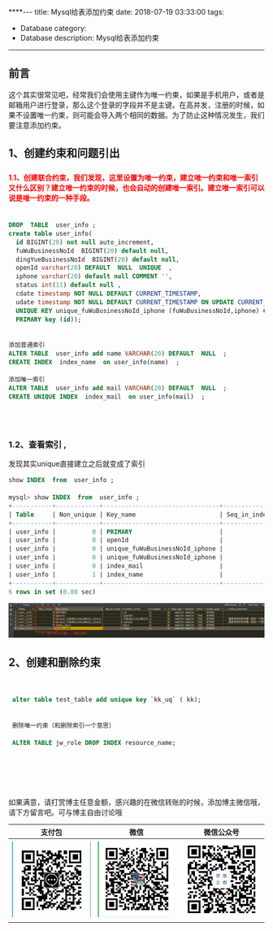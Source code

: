 ****---
title: Mysql给表添加约束
date: 2018-07-19 03:33:00
tags: 
- Database
category: 
- Database
description: Mysql给表添加约束
---
<!-- image url 
https://raw.githubusercontent.com/HealerJean/HealerJean.github.io/master/blogImages
　　首行缩进
<font color="red">  </font>
-->

## 前言

这个其实很常见吧，经常我们会使用主键作为唯一约束，如果是手机用户，或者是邮箱用户进行登录，那么这个登录的字段并不是主键。在高并发，注册的时候，如果不设置唯一约束，则可能会导入两个相同的数据。为了防止这种情况发生，我们要注意添加约束。


## 1、创建约束和问题引出 
##### 
#### <font color="red">1.1、创建联合约束，我们发现，这里设置为唯一约束，建立唯一约束和唯一索引又什么区别？建立唯一约束的时候，也会自动的创建唯一索引。建立唯一索引可以说是唯一约束的一种手段。</font>


```sql

DROP  TABLE  user_info ;
create table user_info(
  id BIGINT(20) not null auto_increment,
  fuWuBusinessNoId  BIGINT(20) default null,
  dingYueBusinessNoId  BIGINT(20) default null,
  openId varchar(20) DEFAULT  NULL  UNIQUE  ,
  iphone varchar(20) default null COMMENT '',
  status int(11) default null ,
  cdate timestamp NOT NULL DEFAULT CURRENT_TIMESTAMP,
  udate timestamp NOT NULL DEFAULT CURRENT_TIMESTAMP ON UPDATE CURRENT_TIMESTAMP,
  UNIQUE KEY unique_fuWuBusinessNoId_iphone (fuWuBusinessNoId,iphone) COMMENT '服务号和手机号唯一标识一个用户，可用于手机号登录判断',
  PRIMARY key (id));


添加普通索引
ALTER TABLE  user_info add name VARCHAR(20) DEFAULT  NULL  ;
CREATE INDEX  index_name  on user_info(name)  ;

添加唯一索引
ALTER TABLE  user_info add mail VARCHAR(20) DEFAULT  NULL  ;
CREATE UNIQUE INDEX  index_mail  on user_info(mail)  ;





```

### 1.2、查看索引 ,

发现其实unique直接建立之后就变成了索引


```sql
show INDEX  from  user_info ;

mysql> show INDEX  from  user_info ;
+-----------+------------+--------------------------------+--------------+------------------+-----------+-------------+----------+--------+------+------------+---------+--------------------------------------------------------------------------------+
| Table     | Non_unique | Key_name                       | Seq_in_index | Column_name      | Collation | Cardinality | Sub_part | Packed | Null | Index_type | Comment | Index_comment                                                                  |
+-----------+------------+--------------------------------+--------------+------------------+-----------+-------------+----------+--------+------+------------+---------+--------------------------------------------------------------------------------+
| user_info |          0 | PRIMARY                        |            1 | id               | A         |           0 |     NULL | NULL   |      | BTREE      |         |                                                                                |
| user_info |          0 | openId                         |            1 | openId           | A         |           0 |     NULL | NULL   | YES  | BTREE      |         |                                                                                |
| user_info |          0 | unique_fuWuBusinessNoId_iphone |            1 | fuWuBusinessNoId | A         |           0 |     NULL | NULL   | YES  | BTREE      |         | 服务号和手机号唯一标识一个用户，可用于手机号登录判断                           |
| user_info |          0 | unique_fuWuBusinessNoId_iphone |            2 | iphone           | A         |           0 |     NULL | NULL   | YES  | BTREE      |         | 服务号和手机号唯一标识一个用户，可用于手机号登录判断                           |
| user_info |          0 | index_mail                     |            1 | mail             | A         |           0 |     NULL | NULL   | YES  | BTREE      |         |                                                                                |
| user_info |          1 | index_name                     |            1 | name             | A         |           0 |     NULL | NULL   | YES  | BTREE      |         |                                                                                |
+-----------+------------+--------------------------------+--------------+------------------+-----------+-------------+----------+--------+------+------------+---------+--------------------------------------------------------------------------------+
6 rows in set (0.00 sec)


```

![WX20180925-152627](https://raw.githubusercontent.com/HealerJean/HealerJean.github.io/master/blogImages/WX20180925-152627.png)



## 2、创建和删除约束


```sql

 
 alter table test_table add unique key `kk_uq` ( kk); 
 
 
 删除唯一约束（和删除索引一个意思）
 
 ALTER TABLE jw_role DROP INDEX resource_name;

 
```






<br/><br/><br/>
如果满意，请打赏博主任意金额，感兴趣的在微信转账的时候，添加博主微信哦， 请下方留言吧。可与博主自由讨论哦

|支付包 | 微信|微信公众号|
|:-------:|:-------:|:------:|
|![支付宝](https://raw.githubusercontent.com/HealerJean/HealerJean.github.io/master/assets/img/tctip/alpay.jpg) | ![微信](https://raw.githubusercontent.com/HealerJean/HealerJean.github.io/master/assets/img/tctip/weixin.jpg)|![微信公众号](https://raw.githubusercontent.com/HealerJean/HealerJean.github.io/master/assets/img/my/qrcode_for_gh_a23c07a2da9e_258.jpg)|




<!-- Gitalk 评论 start  -->

<link rel="stylesheet" href="https://unpkg.com/gitalk/dist/gitalk.css">
<script src="https://unpkg.com/gitalk@latest/dist/gitalk.min.js"></script> 
<div id="gitalk-container"></div>    
 <script type="text/javascript">
    var gitalk = new Gitalk({
		clientID: `1d164cd85549874d0e3a`,
		clientSecret: `527c3d223d1e6608953e835b547061037d140355`,
		repo: `HealerJean.github.io`,
		owner: 'HealerJean',
		admin: ['HealerJean'],
		id: 'qRfc96IjrxSsZG0b',
    });
    gitalk.render('gitalk-container');
</script> 

<!-- Gitalk end -->

